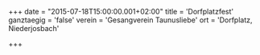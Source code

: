+++
date = "2015-07-18T15:00:00.001+02:00"
title = 'Dorfplatzfest'
ganztaegig = 'false'
verein = 'Gesangverein Taunusliebe'
ort = 'Dorfplatz, Niederjosbach'

+++

      